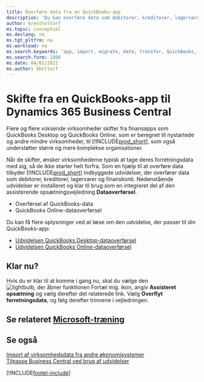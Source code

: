 ```yaml
---
title: Overføre data fra en QuickBooks-app
description: 'Du kan overføre data som debitorer, kreditorer, lagervarer og finanskonti fra QuickBooks-apps til Business Central.'
author: brentholtorf
ms.topic: conceptual
ms.devlang: na
ms.tgt_pltfrm: na
ms.workload: na
ms.search.keywords: 'app, import, migrate, data, transfer, QuickBooks, customize'
ms.search.form: 1808
ms.date: 04/01/2021
ms.author: bholtorf
---
```



# <a name="changing-from-a-quickbooks-app-to-dynamics-365-business-central" />Skifte fra en QuickBooks-app til Dynamics 365 Business Central

Flere og flere voksende virksomheder skifter fra finansapps som QuickBooks Desktop og QuickBooks Online, som er beregnet til nystartede og andre mindre virksomheder, til [!INCLUDE[prod_short](includes/prod_short.md)], som også understøtter større og mere komplekse organisationer. 

Når de skifter, ønsker virksomhederne typisk at tage deres forretningsdata med sig, så de ikke starter helt forfra. Som en hjælp til at overføre data tilbyder [!INCLUDE[prod_short](includes/prod_short.md)] indbyggede udvidelser, der overfører data som debitorer, kreditorer, lagervarer og finanskonti. Nedenstående udvidelser er installeret og klar til brug som en integreret del af den assisterende opsætningsvejledning **Dataoverførsel**.

* Overførsel af QuickBooks-data 
* QuickBooks Online-dataoverførsel

Du kan få flere oplysninger ved at læse om den udvidelse, der passer til din QuickBooks-app:   

* [Udvidelsen QuickBooks Desktop-dataoverførsel](ui-extensions-quickbooks-data-migration.md)
* [Udvidelsen QuickBooks Online-dataoverførsel](ui-extensions-quickbooks-online-data-migration.md)

## <a name="ready-now" />Klar nu?

Hvis du er klar til at komme i gang nu, skal du vælge den ![lightbulb, der åbner funktionen Fortæl mig.](media/ui-search/search_small.png "Fortæl mig, hvad du vil foretage dig") ikon, angiv **Assisteret opsætning** og vælg derefter det relaterede link. Vælg **Overflyt forretningsdata**, og følg derefter trinnene i vejledningen.

## <a name="see-related-microsoft-training" />Se relateret [Microsoft-træning](/training/modules/migrate-data-dynamics-365-business-central/)

## <a name="see-also" />Se også

[Import af virksomhedsdata fra andre økonomisystemer](across-import-data-configuration-packages.md)  
[Tilpasse Business Central ved brug af udvidelser](ui-extensions.md)   


[!INCLUDE[footer-include](includes/footer-banner.md)]
